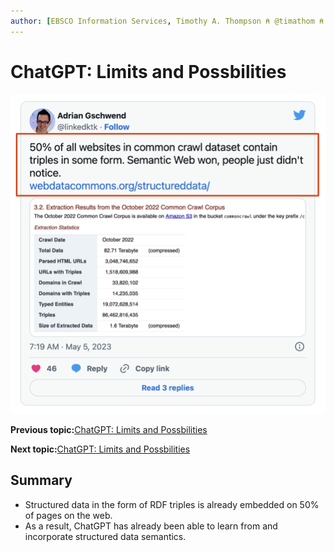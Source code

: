 ```yaml
---
author: [EBSCO Information Services, Timothy A. Thompson ⍝ @timathom ⍝ @timathom@indieweb.social]
---
```


# ChatGPT: Limits and Possbilities

![Tweet by Adrian Gschwend showing a screenshot of a table with statistics about websites in the Common Crawl corpus, showing that 1518609988 webpages (about 50% of the total) include RDF triples.](../../submaps/../img/introduction/common_crawl_tweet.png "Tweet by Adrian Gschwend (@linkedktk)")

**Previous topic:**[ChatGPT: Limits and Possbilities](../../day_1/lesson_0/chatgpt_limits_and_possibilities.md)

**Next topic:**[ChatGPT: Limits and Possbilities](../../day_1/lesson_0/snow_white_problem.md)

## Summary

-   Structured data in the form of RDF triples is already embedded on 50% of pages on the web.
-   As a result, ChatGPT has already been able to learn from and incorporate structured data semantics.


